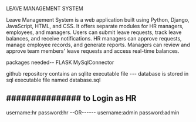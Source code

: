 LEAVE MANAGEMENT SYSTEM

Leave Management System is a web application built using Python, Django, JavaScript, HTML, and CSS. It offers separate modules for HR managers, employees, and managers. Users can submit leave requests, track leave balances, and receive notifications. HR managers can approve requests, manage employee records, and generate reports. Managers can review and approve team members' leave requests and access real-time balances.

packages needed--
FLASK
MySqlConnector

github repository contains an sqlite executable file ---
database is stored in sql executable file named database.sql

###############
to Login as HR 
------------
username:hr
password:hr
--OR------
username:admin
password:admin
